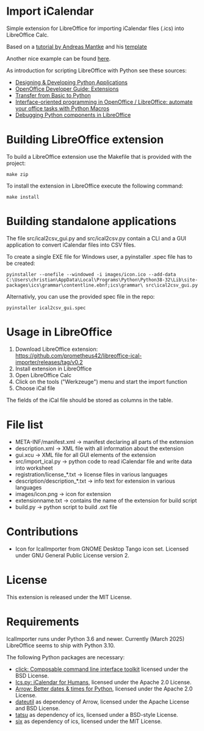 
# Import iCalendar

Simple extension for LibreOffice for importing iCalendar files (.ics) into LibreOffice Calc.

Based on a [tutorial by Andreas Mantke](https://amantke.de/wp-content/uploads/2018/08/extensionsbook_20180831.pdf) and his [template](https://github.com/andreasma/extensionbook/tree/master/extensiontemplates/extension_basic_design)

Another nice example can be found [here](https://blog.mdda.net/oss/2011/10/07/python-libreoffice).

As introduction for scripting LibreOffice with Python see these sources:

* [Designing & Developing Python Applications](https://wiki.documentfoundation.org/Macros/Python_Design_Guide)
* [OpenOffice Developer Guide: Extensions](https://wiki.openoffice.org/wiki/Documentation/DevGuide/Extensions/Extensions)
* [Transfer from Basic to Python](https://wiki.openoffice.org/wiki/Python/Transfer_from_Basic_to_Python)
* [Interface-oriented programming in OpenOffice / LibreOffice: automate your office tasks with Python Macros](https://christopher5106.github.io/office/2015/12/06/openoffice-libreoffice-automate-your-office-tasks-with-python-macros.html)
* [Debugging Python components in LibreOffice](https://wiki.documentfoundation.org/Development/How_to_debug#Debugging_Python_components_in_LibreOffice)

# Building LibreOffice extension

To build a LibreOffice extension use the Makefile that is provided with the project:

    make zip

To install the extension in LibreOffice execute the following command:

    make install

# Building standalone applications

The file src/ical2csv_gui.py and src/ical2csv.py contain a CLI and a GUI application to convert iCalendar files into CSV files.

To create a single EXE file for Windows user, a pyinstaller .spec file has to be created:

    pyinstaller --onefile --windowed -i images/icon.ico --add-data C:\Users\christian\AppData\Local\Programs\Python\Python38-32\Lib\site-packages\ics\grammar\contentline.ebnf;ics\grammar\ src\ical2csv_gui.py

Alternativly, you can use the provided spec file in the repo:

    pyinstaller ical2csv_gui.spec 

# Usage in LibreOffice

1. Download LibreOffice extension: https://github.com/prometheus42/libreoffice-ical-importer/releases/tag/v0.2
2. Install extension in LibreOffice
3. Open LibreOffice Calc
4. Click on the tools ("Werkzeuge") menu and start the import function
5. Choose iCal file

The fields of the iCal file should be stored as columns in the table.

# File list

* META-INF/manifest.xml -> manifest declaring all parts of the extension
* description.xml -> XML file with all information about the extension
* gui.xcu -> XML file for all GUI elements of the extension
* src/import_ical.py -> python code to read iCalendar file and write data into worksheet
* registration/license_*.txt -> license files in various languages
* description/description_*.txt -> info text for extension in various languages
* images/icon.png -> icon for extension
* extensionname.txt -> contains the name of the extension for build script
* build.py -> python script to build .oxt file

# Contributions

* Icon for IcalImporter from GNOME Desktop Tango icon set. Licensed under GNU General Public License version 2.

# License

This extension is released under the MIT License.

# Requirements

IcalImporter runs under Python 3.6 and newer. Currently (March 2025) LibreOffice seems to ship with Python 3.10.

The following Python packages are necessary:

* [click: Composable command line interface toolkit](https://palletsprojects.com/p/click/) licensed under the BSD License.
* [Ics.py: iCalendar for Humans](https://github.com/C4ptainCrunch/ics.py/), licensed under the Apache 2.0 License.
* [Arrow: Better dates & times for Python](https://github.com/crsmithdev/arrow/), licensed under the Apache 2.0 License.
* [dateutil](https://github.com/dateutil/dateutil/) as dependency of Arrow, licensed under the Apache License and BSD License.
* [tatsu](https://github.com/neogeny/tatsu) as dependency of ics, licensed under a BSD-style License.
* [six](https://github.com/benjaminp/six) as dependency of ics, licensed under the MIT License.
